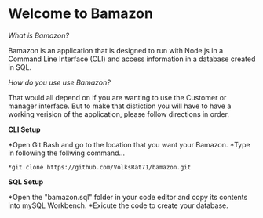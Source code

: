 # Welcome to Bamazon

*What is Bamazon?*

Bamazon is an application that is designed to run with Node.js in a Command Line Interface (CLI) and access information in a database created in SQL. 

*How do you use use Bamazon?*

That would all depend on if you are wanting to use the Customer or manager interface. But to make that distiction you will have to have a working verision of the application, please follow directions in order.

**CLI Setup**	

*Open Git Bash and go to the location that you want your Bamazon.
*Type in following the follwing command...
	
	*git clone https://github.com/VolksRat71/bamazon.git

**SQL Setup**

*Open the "bamazon.sql" folder in your code editor and copy its contents into mySQL Workbench.
*Exicute the code to create your database.


